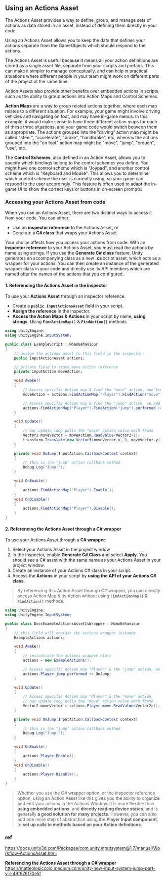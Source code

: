 ## Using an Actions Asset

The Actions Asset provides a way to define, group, and manage sets of actions as data stored in an asset, instead of defining them directly in your code.


Using an Actions Asset allows you to keep the data that defines your actions separate from the GameObjects which should respond to the actions.

The Actions Asset is useful because it means all your action definitions are stored as a single asset file, separate from your scripts and prefabs. This can make it simpler to manage conceptually, and can help in practical situations where different people in your team might work on different parts of the project at the same time.

Action Assets also provide other benefits over embedded actions in scripts, such as the ability to group actions into Action Maps and Control Schemes.


**Action Maps** are a way to group related actions together, where each map relates to a different situation. For example, your game might involve driving vehicles and navigating on foot, and may have in-game menus. In this example, it would make sense to have three different action maps for each of these three situations, and your game code would switch between them as appropriate. The actions grouped into the "driving" action map might be called "steer", "accelerate", "brake", "handbrake", etc, whereas the actions grouped into the "on foot" action map might be "move", "jump", "crouch", "use", etc.

The **Control Schemes**, also defined in an Action Asset, allows you to specify which bindings belong to the control schemes you define. You might have one control scheme which is "Joypad", and another control scheme which is "Keyboard and Mouse". This allows you to determine which control scheme the user is currently using, so your game can respond to the user accordingly. This feature is often used to adapt the in-game UI to show the correct keys or buttons in on-screen prompts.


### Accessing your Actions Asset from code

When you use an Actions Asset, there are two distinct ways to access it from your code. You can either:

-   Use an **inspector reference** to the Actions Asset, or
-   Generate a **C# class** that wraps your Actions Asset.

Your choice affects how you access your actions from code. With an **inspector reference** to your Actions Asset, you must read the actions by name using strings. If you use the **Generate C# class** feature, Unity generates an accompanying class as a new **.cs** script asset, which acts as a wrapper for your actions. You can then create an instance of the generated wrapper class in your code and directly use its API members which are named after the names of the actions that you configured.


#### 1. Referencing the Actions Asset in the inspector

To use your **Actions Asset** through an inspector reference:

- Create a **`public InputActionsAsset`** field in your script.
- **Assign the reference** in the inspector.
- **Access the Action Maps & Actions**  in your script by name, **using strings**. Using **`FindActionMap()`** & **`FindAction()`** methods

```cs
using UnityEngine;
using UnityEngine.InputSystem;

public class ExampleScript : MonoBehaviour
{
    // assign the actions asset to this field in the inspector:
    public InputActionAsset actions;

    // private field to store move action reference
    private InputAction moveAction;

    void Awake()
    {
        // Access specific Action map & find the "move" action, and keep the reference to it, for use in Update
        moveAction = actions.FindActionMap("Player").FindAction("move");

        // Access specific Action map & find the "jump" action, we add a callback method for when it is performed
        actions.FindActionMap("Player").FindAction("jump").performed += OnJump;
    }

    void Update()
    {
        // our update loop polls the "move" action value each frame
        Vector2 moveVector = moveAction.ReadValue<Vector2>();
        transform.Translate(new Vector3(moveVector.x, 0, moveVector.y));
    }

    private void OnJump(InputAction.CallbackContext context)
    {
        // this is the "jump" action callback method
        Debug.Log("Jump!");
    }

    void OnEnable()
    {
        actions.FindActionMap("Player").Enable();
    }
    void OnDisable()
    {
        actions.FindActionMap("Player").Disable();
    }
}
```


#### 2. Referencing the Actions Asset through a C# wrapper

To use your Actions Asset through a **C# wrapper**:

1.  Select your Actions Asset in the project window
2.  In the Inspector, enable **Generate C# Class** and select **Apply**. You should see a C# asset with the same name as your Actions Asset in your project window.
3.  Create an instance of your Actions C# class in your script.
4.  Access the **Actions** in your script by **using the API of your Actions C# class**.

> By referencing this Action Asset through C# wrapper, you can directly access Action Map & its Action without using **`FindActionMap()`** & **`FindAction()`** methods.

```cs
using UnityEngine;
using UnityEngine.InputSystem;

public class DocsExampleActionsAssetCsWrapper : MonoBehaviour
{
    // this field will contain the actions wrapper instance
    ExampleActions actions;

    void Awake()
    {
        // instantiate the actions wrapper class
        actions = new ExampleActions();

        // Access specific Action map "Player" & the "jump" action, we add a callback method for when it is performed
        actions.Player.jump.performed += OnJump;
    }

    void Update()
    {
        // Access specific Action map "Player" & the "move" action,
        // our update loop polls the "move" action value each frame
        Vector2 moveVector = actions.Player.move.ReadValue<Vector2>();
    }

    private void OnJump(InputAction.CallbackContext context)
    {
        // this is the "jump" action callback method
        Debug.Log("Jump!");
    }

    void OnEnable()
    {
        actions.Player.Enable();
    }
    void OnDisable()
    {
        actions.Player.Disable();
    }
}
```


> Whether you use the C# wrapper option, or the inspector reference option, using an Action Asset like this gives you the ability to organize and edit your actions in the Actions Window. It is more flexible than **using embedded actions**, and **directly reading device states**, and is generally **a good solution for many projects**. However, you can also add one more step of abstraction using the **Player Input component**, to **set up calls to methods based on your Action definitions**.




### ref 
https://docs.unity3d.com/Packages/com.unity.inputsystem@1.7/manual/Workflow-ActionsAsset.html

**Referencing the Actions Asset through a C# wrapper** \
https://matteolopiccolo.medium.com/unity-new-input-system-jump-part-viii-49f876f70e5f
